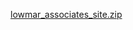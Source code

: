 [lowmar_associates_site.zip](https://github.com/user-attachments/files/20794066/lowmar_associates_site.zip)
